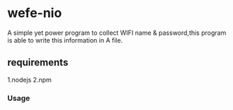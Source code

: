 # wefe-nio
A simple yet power program to collect WIFI name &amp; password,this program is able to write this information in A file.
## requirements
1.nodejs
2.npm 

### Usage
